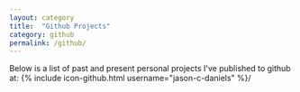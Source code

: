 ```yaml
---
layout: category
title:  "Github Projects"
category: github
permalink: /github/
---
```


Below is a list of past and present personal projects I've published to github at: {% include icon-github.html username="jason-c-daniels" %}/